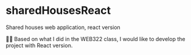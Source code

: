 # sharedHousesReact
Shared houses web application, react version

👷‍♀️  Based on what I did in the WEB322 class, I would like to develop the project with React version.
